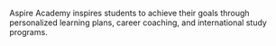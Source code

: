 Aspire Academy inspires students to achieve their goals through personalized learning plans, career coaching, and international study programs.

